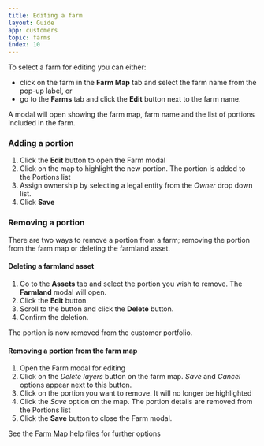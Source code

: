 ```yaml
---
title: Editing a farm
layout: Guide
app: customers
topic: farms
index: 10
---
```


To select a farm for editing you can either:
- click on the farm in the **Farm Map** tab and select the farm name from the pop-up label, or
- go to the **Farms** tab and click the **Edit** button next to the farm name.

A modal will open showing the farm map, farm name and the list of portions included in the farm.

### Adding a portion

1. Click the **Edit** button to open the Farm modal
2. Click on the map to highlight the new portion. The portion is added to the Portions list
3. Assign ownership by selecting a legal entity from the *Owner* drop down list.
4. Click **Save**

### Removing a portion

There are two ways to remove a portion from a farm; removing the portion from the farm map or deleting the farmland asset.

#### Deleting a farmland asset

1. Go to the **Assets** tab and select the portion you wish to remove. The **Farmland** modal will open.
2. Click the **Edit** button.
3. Scroll to the button and click the **Delete** button.
4. Confirm the deletion. 

The portion is now removed from the customer portfolio.

#### Removing a portion from the farm map

1. Open the Farm modal for editing
2. Click on the *Delete layers* button on the farm map. *Save* and *Cancel* options appear next to this button.
3. Click on the portion you want to remove. It will no longer be highlighted
4. Click the *Save* option on the map. The portion details are removed from the Portions list
5. Click the **Save** button to close the Farm modal.

See the [Farm Map](/docs/farm-map) help files for further options
